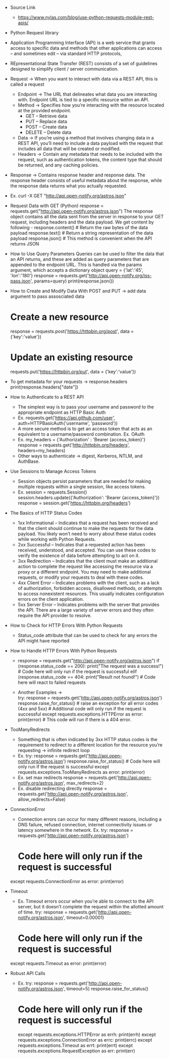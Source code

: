 - Source Link
    - https://www.nylas.com/blog/use-python-requests-module-rest-apis/

- Python Request library
- Application Programming Interface (API) is a web service that grants access to specific data and methods that other applications can access – and sometimes edit – via standard HTTP protocols, 
- REpresentational State Transfer (REST) consists of a set of guidelines designed to simplify client / server communication.
- Request -> When you want to interact with data via a REST API, this is called a request
    - Endpoint -> The URL that delineates what data you are interacting with. Endpoint URL is tied to a specific resource within an API.
    - Method -> Specifies how you’re interacting with the resource located at the provided endpoint. 
        - GET – Retrieve data
        - PUT – Replace data
        - POST – Create data
        - DELETE – Delete data
    - Data -> If you’re using a method that involves changing data in a REST API, you’ll need to include a data payload with the request that includes all data that will be created or modified.
    - Headers -> Contain any metadata that needs to be included with the request, such as authentication tokens, the content type that should be returned, and any caching policies.
- Response -> Contains response header and response data. The response header consists of useful metadata about the response, while the response data returns what you actually requested.
- Ex. curl -X GET "http://api.open-notify.org/astros.json"
- Request Data with GET (Python)
    response = requests.get("http://api.open-notify.org/astros.json")
The response object contains all the data sent from the server in response to your GET request, including headers and the data payload. We get content by following -
                response.content() # Return the raw bytes of the data payload
                response.text() # Return a string representation of the data payload
                response.json() # This method is convenient when the API returns JSON
- How to Use Query Parameters 
Queries can be used to filter the data that an API returns, and these are added as query parameters that are appended to the endpoint URL. This is handled via the params argument, which accepts a dictionary object
    query = {'lat':'45', 'lon':'180'}
    response = requests.get('http://api.open-notify.org/iss-pass.json', params=query)
    print(response.json())
- How to Create and Modify Data With POST and PUT -> add data argument to pass assosciated data
    # Create a new resource
    response = requests.post('https://httpbin.org/post', data = {'key':'value'})
    # Update an existing resource
    requests.put('https://httpbin.org/put', data = {'key':'value'})
- To get metadata for your requests ->
    response.headers
    print(response.headers["date"]) 
- How to Authenticate to a REST API
    - The simplest way is to pass your username and password to the appropriate endpoint as HTTP Basic Auth
    - Ex. requests.get('https://api.github.com/user', auth=HTTPBasicAuth('username', 'password'))
    - A more secure method is to get an access token that acts as an equivalent to a username/password combination. Ex. OAuth
    - Ex.   my_headers = {'Authorization' : 'Bearer {access_token}'}
            response = requests.get('http://httpbin.org/headers', headers=my_headers)
    - Other ways to authenticate -> digest, Kerberos, NTLM, and AuthBase. 
- Use Sessions to Manage Access Tokens 
    - Session objects persist parameters that are needed for making multiple requests within a single session, like access tokens. 
    - Ex.   session = requests.Session()
            session.headers.update({'Authorization': 'Bearer {access_token}'})
            response = session.get('https://httpbin.org/headers')
- The Basics of HTTP Status Codes
    - 1xx Informational – Indicates that a request has been received and that the client should continue to make the requests for the data payload. You likely won’t need to worry about these status codes while working with Python Requests.
    - 2xx Successful – Indicates that a requested action has been received, understood, and accepted. You can use these codes to verify the existence of data before attempting to act on it.
    - 3xx Redirection – Indicates that the client must make an additional action to complete the request like accessing the resource via a proxy or a different endpoint. You may need to make additional requests, or modify your requests to deal with these codes.
    - 4xx Client Error – Indicates problems with the client, such as a lack of authorization, forbidden access, disallowed methods, or attempts to access nonexistent resources. This usually indicates configuration errors on the client application.
    - 5xx Server Error – Indicates problems with the server that provides the API. There are a large variety of server errors and they often require the API provider to resolve.
- How to Check for HTTP Errors With Python Requests
    - Status_code attribute that can be used to check for any errors the API might have reported
- How to Handle HTTP Errors With Python Requests
    -   response = requests.get("http://api.open-notify.org/astros.json")
        if (response.status_code == 200):
            print("The request was a success!")
            # Code here will only run if the request is successful
        elif (response.status_code == 404:
            print("Result not found!")
            # Code here will react to failed requests

    -   Another Examples ->   
            try:
                response = requests.get('http://api.open-notify.org/astros.json')
                response.raise_for_status()      # raise an exception for all error codes (4xx and 5xx)
                # Additional code will only run if the request is successful
            except requests.exceptions.HTTPError as error:
                print(error)
                # This code will run if there is a 404 error.
- TooManyRedirects
    - Something that is often indicated by 3xx HTTP status codes is the requirement to redirect to a different location for the resource you’re requesting -> infinite redirect loop
    - Ex.
        try:
            response = requests.get('http://api.open-notify.org/astros.json')
            response.raise_for_status()
            # Code here will only run if the request is successful
        except requests.exceptions.TooManyRedirects as error:
            print(error)
    - Ex. set max redirects 
    response = requests.get('http://api.open-notify.org/astros.json', max_redirects=2)
    - Ex. disable redirecting directly
    response = requests.get('http://api.open-notify.org/astros.json', allow_redirects=False)
- ConnectionError
    - Connection errors can occur for many different reasons, including a DNS failure, refused connection, internet connectivity issues or latency somewhere in the network.
    Ex.
    try:
        response = requests.get('http://api.open-notify.org/astros.json') 
        # Code here will only run if the request is successful
    except requests.ConnectionError as error:
        print(error)
- Timeout
    - Ex.
    Timeout errors occur when you’re able to connect to the API server, but it doesn’t complete the request within the allotted amount of time. 
    try:
        response = requests.get('http://api.open-notify.org/astros.json', timeout=0.00001)
        # Code here will only run if the request is successful
    except requests.Timeout as error:
        print(error)
- Robust API Calls
    - Ex. 
        try:
        response = requests.get('http://api.open-notify.org/astros.json', timeout=5)
        response.raise_for_status()
        # Code here will only run if the request is successful
        except requests.exceptions.HTTPError as errh:
            print(errh)
        except requests.exceptions.ConnectionError as errc:
            print(errc)
        except requests.exceptions.Timeout as errt:
            print(errt)
        except requests.exceptions.RequestException as err:
            print(err)
